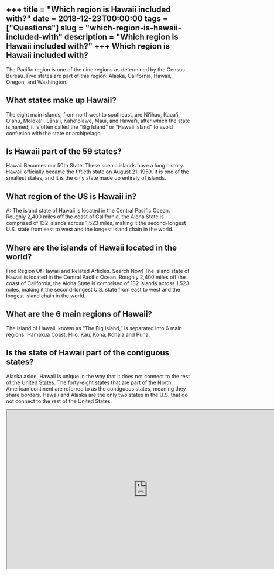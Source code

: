 +++
title = "Which region is Hawaii included with?"
date = 2018-12-23T00:00:00
tags = ["Questions"]
slug = "which-region-is-hawaii-included-with"
description = "Which region is Hawaii included with?"
+++
Which region is Hawaii included with?
-------------------------------------

The Pacific region is one of the nine regions as determined by the Census Bureau. Five states are part of this region: Alaska, California, Hawaii, Oregon, and Washington.

What states make up Hawaii?
---------------------------

The eight main islands, from northwest to southeast, are Niʻihau, Kauaʻi, Oʻahu, Molokaʻi, Lānaʻi, Kahoʻolawe, Maui, and Hawaiʻi, after which the state is named; it is often called the “Big Island” or “Hawaii Island” to avoid confusion with the state or archipelago.

Is Hawaii part of the 59 states?
--------------------------------

Hawaii Becomes our 50th State. These scenic islands have a long history. Hawaii officially became the fiftieth state on August 21, 1959. It is one of the smallest states, and it is the only state made up entirely of islands.

What region of the US is Hawaii in?
-----------------------------------

A: The island state of Hawaii is located in the Central Pacific Ocean. Roughly 2,400 miles off the coast of California, the Aloha State is comprised of 132 islands across 1,523 miles, making it the second-longest U.S. state from east to west and the longest island chain in the world.

Where are the islands of Hawaii located in the world?
-----------------------------------------------------

Find Region Of Hawaii and Related Articles. Search Now! The island state of Hawaii is located in the Central Pacific Ocean. Roughly 2,400 miles off the coast of California, the Aloha State is comprised of 132 islands across 1,523 miles, making it the second-longest U.S. state from east to west and the longest island chain in the world.

What are the 6 main regions of Hawaii?
--------------------------------------

The island of Hawaii, known as “The Big Island,” is separated into 6 main regions: Hamakua Coast, Hilo, Kau, Kona, Kohala and Puna.

Is the state of Hawaii part of the contiguous states?
-----------------------------------------------------

Alaska aside, Hawaii is unique in the way that it does not connect to the rest of the United States. The forty-eight states that are part of the North American continent are referred to as the contiguous states, meaning they share borders. Hawaii and Alaska are the only two states in the U.S. that do not connect to the rest of the United States.

<iframe allow="accelerometer; autoplay; clipboard-write; encrypted-media; gyroscope; picture-in-picture" allowfullscreen="" class="__youtube_prefs__  epyt-is-override  no-lazyload" data-no-lazy="1" data-origheight="433" data-origwidth="770" data-skipgform_ajax_framebjll="" height="433" id="_ytid_46877" loading="lazy" src="https://www.youtube.com/embed/qlxVtaV7FkQ?enablejsapi=1&autoplay=0&cc_load_policy=0&cc_lang_pref=&iv_load_policy=1&loop=0&modestbranding=0&rel=1&fs=1&playsinline=0&autohide=2&theme=dark&color=red&controls=1&" title="YouTube player" width="770"></iframe>